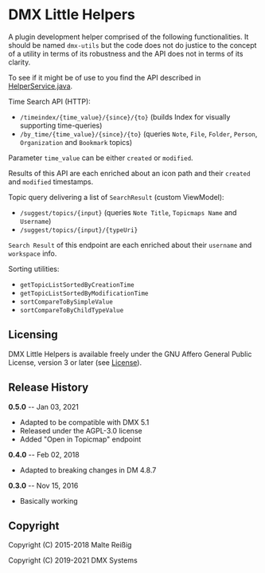 
# DMX Little Helpers

A plugin development helper comprised of the following functionalities. It should be named `dmx-utils` but the code does not do justice to the concept of a utility in terms of its robustness and the API does not in terms of its clarity.

To see if it might be of use to you find the API described in [HelperService.java](https://git.dmx.systems/dmx-plugins/dmx-littlehelpers/-/blob/master/src/main/java/systems/dmx/littlehelpers/HelperService.java).

Time Search API (HTTP):

- `/timeindex/{time_value}/{since}/{to}` (builds Index for visually supporting time-queries)
- `/by_time/{time_value}/{since}/{to}` (queries `Note`, `File`, `Folder`, `Person`, `Organization` and `Bookmark` topics)

Parameter `time_value` can be either `created` or `modified`.

Results of this API are each enriched about an icon path and their `created` and `modified` timestamps.

Topic query delivering a list of `SearchResult` (custom ViewModel):

- `/suggest/topics/{input}` (queries `Note Title`, `Topicmaps Name` and `Username`)
- `/suggest/topics/{input}/{typeUri}`

`Search Result` of this endpoint are each enriched about their `username` and `workspace` info.

Sorting utilities:

- `getTopicListSortedByCreationTime`
- `getTopicListSortedByModificationTime`
- `sortCompareToBySimpleValue`
- `sortCompareToByChildTypeValue`

Licensing
---------

DMX Little Helpers is available freely under the GNU Affero General Public License, version 3 or later (see [License](https://git.dmx.systems/dmx-plugins/dmx-littlehelpers/-/blob/master/LICENSE)).

Release History
---------------

**0.5.0** -- Jan 03, 2021

* Adapted to be compatible with DMX 5.1
* Released under the AGPL-3.0 license
* Added "Open in Topicmap" endpoint

**0.4.0** -- Feb 02, 2018

* Adapted to breaking changes in DM 4.8.7

**0.3.0** -- Nov 15, 2016

* Basically working

Copyright
---------
Copyright (C) 2015-2018 Malte Reißig

Copyright (C) 2019-2021 DMX Systems


